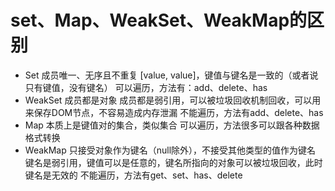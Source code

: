 <!--
 * @Description: In User Settings Edit
 * @Author: your name
 * @Date: 2019-08-23 11:50:57
 * @LastEditTime: 2019-08-23 14:05:50
 * @LastEditors: Please set LastEditors
 -->
# set、Map、WeakSet、WeakMap的区别


- Set
成员唯一、无序且不重复
[value, value]，键值与键名是一致的（或者说只有键值，没有键名）
可以遍历，方法有：add、delete、has
- WeakSet
成员都是对象
成员都是弱引用，可以被垃圾回收机制回收，可以用来保存DOM节点，不容易造成内存泄漏
不能遍历，方法有add、delete、has
- Map
本质上是键值对的集合，类似集合
可以遍历，方法很多可以跟各种数据格式转换
- WeakMap
只接受对象作为键名（null除外），不接受其他类型的值作为键名
键名是弱引用，键值可以是任意的，键名所指向的对象可以被垃圾回收，此时键名是无效的
不能遍历，方法有get、set、has、delete